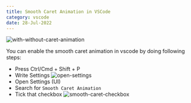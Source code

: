 ```yaml
---
title: Smooth Caret Animation in VSCode
category: vscode
date: 28-Jul-2022
---
```


<img src='https://user-images.githubusercontent.com/43666833/181601490-b348f1e2-cf01-4236-885d-70cdf4397bc2.gif' alt='with-without-caret-animation' />

You can enable the smooth caret animation in vscode by doing following steps:

- Press Ctrl/Cmd + Shift + P
- Write Settings
  <img src='https://user-images.githubusercontent.com/43666833/181603472-6dafd011-647d-489e-b9ad-6107d5ead503.png' alt='open-settings'>
- Open Settings (UI)
- Search for `Smooth Caret Animation`
- Tick that checkbox
  <img src='https://user-images.githubusercontent.com/43666833/181603461-daf64bf0-4148-4552-929b-7ea8ef37b579.png' alt='smooth-caret-checkbox' >
